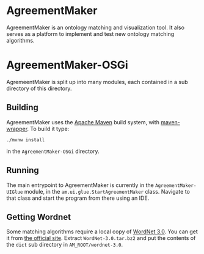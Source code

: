 # AgreementMaker

AgreementMaker is an ontology matching and visualization tool.
It also serves as a platform to implement and test new ontology matching algorithms.

# AgreementMaker-OSGi

AgremeentMaker is split up into many modules, each contained in a sub directory of this directory.

## Building

AgreementMaker uses the [Apache Maven](https://maven.apache.org) build system, with [maven-wrapper](https://github.com/takari/maven-wrapper).  To build it type:

    ./mvnw install

in the `AgreementMaker-OSGi` directory.

## Running

The main entrypoint to AgreementMaker is currently in the `AgreementMaker-UIGlue` module, in the `am.ui.glue.StartAgreementMaker` class.  Navigate to that class and start the program from there using an IDE.

## Getting Wordnet

Some matching algorithms require a local copy of [WordNet 3.0](https://wordnet.princeton.edu).  You can get it from [the official site](http://wordnetcode.princeton.edu/3.0/).  Extract `WordNet-3.0.tar.bz2` and put the contents of the `dict` sub directory in `AM_ROOT/wordnet-3.0`.